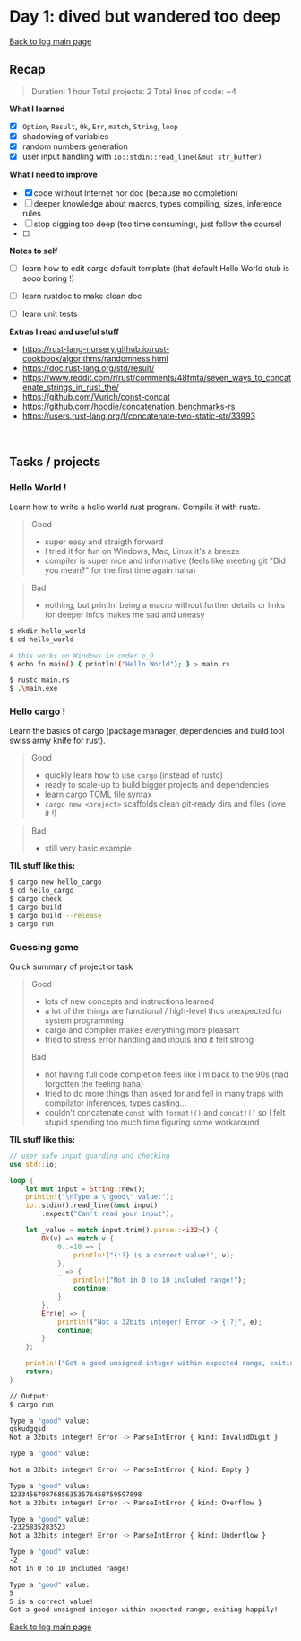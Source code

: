 # Day 1: dived but wandered too deep

[Back to log main page](../rustlang-learn.md)

## Recap

> Duration: 1 hour
> Total projects: 2
> Total lines of code: ~4

**What I learned**

- [x] ```Option```, ```Result```, ```Ok```, ```Err```, ```match```, ```String```, ```loop```
- [x] shadowing of variables
- [x] random numbers generation
- [x] user input handling with ```io::stdin::read_line(&mut str_buffer)```

**What I need to improve**

- [x] code without Internet nor doc (because no completion)
- [ ] deeper knowledge about macros, types compiling, sizes, inference rules
- [ ] stop digging too deep (too time consuming), just follow the course!
- [ ] 

**Notes to self**

- [ ] learn how to edit cargo default template (that default Hello World stub is sooo boring !)
- [ ] learn rustdoc to make clean doc
- [ ] learn unit tests


**Extras I read and useful stuff**

- https://rust-lang-nursery.github.io/rust-cookbook/algorithms/randomness.html
- https://doc.rust-lang.org/std/result/
- https://www.reddit.com/r/rust/comments/48fmta/seven_ways_to_concatenate_strings_in_rust_the/
- https://github.com/Vurich/const-concat
- https://github.com/hoodie/concatenation_benchmarks-rs
- https://users.rust-lang.org/t/concatenate-two-static-str/33993

<br>

## Tasks / projects

### Hello World !

Learn how to write a hello world rust program. Compile it with rustc.

> Good
> - super easy and straigth forward
> - I tried it for fun on Windows, Mac, Linux it's a breeze
> - compiler is super nice and informative (feels like meeting git "Did you mean?" for the first time again haha)

> Bad
> - nothing, but println! being a macro without further details or links for deeper infos makes me sad and uneasy


```bash
$ mkdir hello_world
$ cd hello_world

# this works on Windows in cmder o_O
$ echo fn main() { println!("Hello World"); } > main.rs

$ rustc main.rs
$ .\main.exe
```

### Hello cargo !

Learn the basics of cargo (package manager, dependencies and build tool swiss army knife for rust).

> Good
> - quickly learn how to use ```cargo``` (instead of rustc)
> - ready to scale-up to build bigger projects and dependencies
> - learn cargo TOML file syntax
> - ```cargo new <project>``` scaffolds clean git-ready dirs and files (love it !)

> Bad
> - still very basic example

**TIL stuff like this:**
```bash
$ cargo new hello_cargo
$ cd hello_cargo
$ cargo check
$ cargo build
$ cargo build --release
$ cargo run
```

### Guessing game

Quick summary of project or task

> Good
> - lots of new concepts and instructions learned
> - a lot of the things are functional / high-level thus unexpected for system programming
> - cargo and compiler makes everything more pleasant
> - tried to stress error handling and inputs and it felt strong
>
> Bad
> - not having full code completion feels like I'm back to the 90s (had forgotten the feeling haha)
> - tried to do more things than asked for and fell in many traps with compilator inferences, types casting...
> - couldn't concatenate ```const``` with ```format!()``` and ```concat!()``` so I felt stupid spending too much time figuring some workaround

**TIL stuff like this:**

```rust
// user safe input guarding and checking
use std::io;

loop {
    let mut input = String::new();
    println!("\nType a \"good\" value:");
    io::stdin().read_line(&mut input)
        .expect("Can't read your input");

    let _value = match input.trim().parse::<i32>() {
        Ok(v) => match v {
            0..=10 => {
                println!("{:?} is a correct value!", v);
            },
            _ => {
                println!("Not in 0 to 10 included range!");
                continue;
            }
        },
        Err(e) => {
            println!("Not a 32bits integer! Error -> {:?}", e);
            continue;
        }
    };

    println!("Got a good unsigned integer within expected range, exiting happily!");
    return;
}

```
```sh
// Output:
$ cargo run

Type a "good" value:
qskudgqsd
Not a 32bits integer! Error -> ParseIntError { kind: InvalidDigit }

Type a "good" value:

Not a 32bits integer! Error -> ParseIntError { kind: Empty }

Type a "good" value:
123345679876856353576458759597898
Not a 32bits integer! Error -> ParseIntError { kind: Overflow }

Type a "good" value:
-2325835283523
Not a 32bits integer! Error -> ParseIntError { kind: Underflow }

Type a "good" value:
-2
Not in 0 to 10 included range!

Type a "good" value:
5
5 is a correct value!
Got a good unsigned integer within expected range, exiting happily!
```

[Back to log main page](../rustlang-learn.md)
